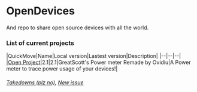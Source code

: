 # OpenDevices
And repo to share open source devices with all the world.

### List of current projects ###

|QuickMove|Name|Local version|Lastest version|Description|
|--|--|--|
|[Open Project](./GreatScott's%20Power%20meter%20Remade%20by%20Ovidiu)|2.1|2.1|GreatScott's Power meter Remade by Ovidiu|A Power meter to trace power usage of your devices!|


###### [Takedowns (plz no)](https://github.com/alejandro-alzate/OpenDevices/compare),	[New issue](https://github.com/alejandro-alzate/OpenDevices/issues/new) ######